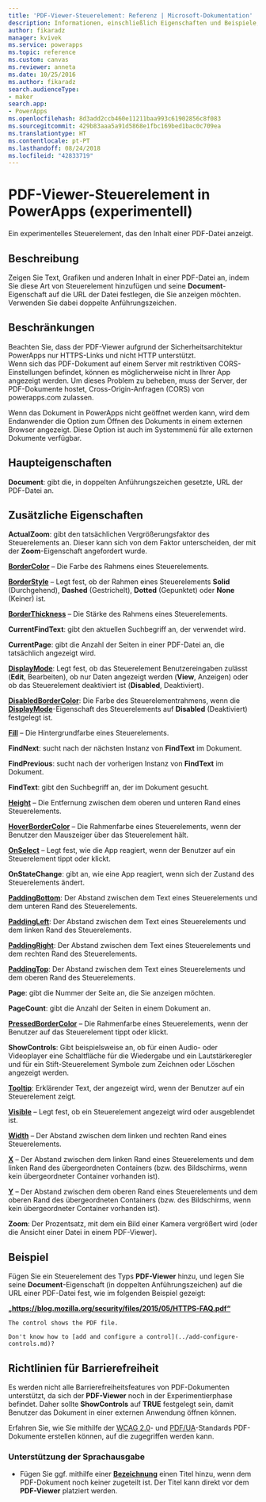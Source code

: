 ```yaml
---
title: 'PDF-Viewer-Steuerelement: Referenz | Microsoft-Dokumentation'
description: Informationen, einschließlich Eigenschaften und Beispiele, zum PDF-Viewer-Steuerelement
author: fikaradz
manager: kvivek
ms.service: powerapps
ms.topic: reference
ms.custom: canvas
ms.reviewer: anneta
ms.date: 10/25/2016
ms.author: fikaradz
search.audienceType:
- maker
search.app:
- PowerApps
ms.openlocfilehash: 8d3add2ccb460e11211baa993c61902856c8f083
ms.sourcegitcommit: 429b83aaa5a91d5868e1fbc169bed1bac0c709ea
ms.translationtype: HT
ms.contentlocale: pt-PT
ms.lasthandoff: 08/24/2018
ms.locfileid: "42833719"
---
```

# <a name="pdf-viewer-control-experimental-in-powerapps"></a>PDF-Viewer-Steuerelement in PowerApps (experimentell)
Ein experimentelles Steuerelement, das den Inhalt einer PDF-Datei anzeigt.

## <a name="description"></a>Beschreibung
Zeigen Sie Text, Grafiken und anderen Inhalt in einer PDF-Datei an, indem Sie diese Art von Steuerelement hinzufügen und seine **Document**-Eigenschaft auf die URL der Datei festlegen, die Sie anzeigen möchten. Verwenden Sie dabei doppelte Anführungszeichen.

## <a name="limitations"></a>Beschränkungen
Beachten Sie, dass der PDF-Viewer aufgrund der Sicherheitsarchitektur PowerApps nur HTTPS-Links und nicht HTTP unterstützt.  
Wenn sich das PDF-Dokument auf einem Server mit restriktiven CORS-Einstellungen befindet, können es möglicherweise nicht in Ihrer App angezeigt werden.  Um dieses Problem zu beheben, muss der Server, der PDF-Dokumente hostet, Cross-Origin-Anfragen (CORS) von powerapps.com zulassen.

Wenn das Dokument in PowerApps nicht geöffnet werden kann, wird dem Endanwender die Option zum Öffnen des Dokuments in einem externen Browser angezeigt.  Diese Option ist auch im Systemmenü für alle externen Dokumente verfügbar.

## <a name="key-properties"></a>Haupteigenschaften
**Document**: gibt die, in doppelten Anführungszeichen gesetzte, URL der PDF-Datei an.

## <a name="additional-properties"></a>Zusätzliche Eigenschaften
**ActualZoom**: gibt den tatsächlichen Vergrößerungsfaktor des Steuerelements an. Dieser kann sich von dem Faktor unterscheiden, der mit der **Zoom**-Eigenschaft angefordert wurde.

**[BorderColor](properties-color-border.md)** – Die Farbe des Rahmens eines Steuerelements.

**[BorderStyle](properties-color-border.md)** – Legt fest, ob der Rahmen eines Steuerelements **Solid** (Durchgehend), **Dashed** (Gestrichelt), **Dotted** (Gepunktet) oder **None** (Keiner) ist.

**[BorderThickness](properties-color-border.md)** – Die Stärke des Rahmens eines Steuerelements.

**CurrentFindText**: gibt den aktuellen Suchbegriff an, der verwendet wird.

**CurrentPage**: gibt die Anzahl der Seiten in einer PDF-Datei an, die tatsächlich angezeigt wird.

**[DisplayMode](properties-core.md)**: Legt fest, ob das Steuerelement Benutzereingaben zulässt (**Edit**, Bearbeiten), ob nur Daten angezeigt werden (**View**, Anzeigen) oder ob das Steuerelement deaktiviert ist (**Disabled**, Deaktiviert).

**[DisabledBorderColor](properties-color-border.md)**: Die Farbe des Steuerelementrahmens, wenn die **[DisplayMode](properties-core.md)**-Eigenschaft des Steuerelements auf **Disabled** (Deaktiviert) festgelegt ist.

**[Fill](properties-color-border.md)** – Die Hintergrundfarbe eines Steuerelements.

**FindNext**: sucht nach der nächsten Instanz von **FindText** im Dokument.

**FindPrevious**: sucht nach der vorherigen Instanz von **FindText** im Dokument.

**FindText**: gibt den Suchbegriff an, der im Dokument gesucht.

**[Height](properties-size-location.md)** – Die Entfernung zwischen dem oberen und unteren Rand eines Steuerelements.

**[HoverBorderColor](properties-color-border.md)** – Die Rahmenfarbe eines Steuerelements, wenn der Benutzer den Mauszeiger über das Steuerelement hält.

**[OnSelect](properties-core.md)** – Legt fest, wie die App reagiert, wenn der Benutzer auf ein Steuerelement tippt oder klickt.

**OnStateChange**: gibt an, wie eine App reagiert, wenn sich der Zustand des Steuerelements ändert.

**[PaddingBottom](properties-size-location.md)**: Der Abstand zwischen dem Text eines Steuerelements und dem unteren Rand des Steuerelements.

**[PaddingLeft](properties-size-location.md)**: Der Abstand zwischen dem Text eines Steuerelements und dem linken Rand des Steuerelements.

**[PaddingRight](properties-size-location.md)**: Der Abstand zwischen dem Text eines Steuerelements und dem rechten Rand des Steuerelements.

**[PaddingTop](properties-size-location.md)**: Der Abstand zwischen dem Text eines Steuerelements und dem oberen Rand des Steuerelements.

**Page**: gibt die Nummer der Seite an, die Sie anzeigen möchten.

**PageCount**: gibt die Anzahl der Seiten in einem Dokument an.

**[PressedBorderColor](properties-color-border.md)** – Die Rahmenfarbe eines Steuerelements, wenn der Benutzer auf das Steuerelement tippt oder klickt.

**ShowControls**: Gibt beispielsweise an, ob für einen Audio- oder Videoplayer eine Schaltfläche für die Wiedergabe und ein Lautstärkeregler und für ein Stift-Steuerelement Symbole zum Zeichnen oder Löschen angezeigt werden.

**[Tooltip](properties-core.md)**: Erklärender Text, der angezeigt wird, wenn der Benutzer auf ein Steuerelement zeigt.

**[Visible](properties-core.md)** – Legt fest, ob ein Steuerelement angezeigt wird oder ausgeblendet ist.

**[Width](properties-size-location.md)** – Der Abstand zwischen dem linken und rechten Rand eines Steuerelements.

**[X](properties-size-location.md)** – Der Abstand zwischen dem linken Rand eines Steuerelements und dem linken Rand des übergeordneten Containers (bzw. des Bildschirms, wenn kein übergeordneter Container vorhanden ist).

**[Y](properties-size-location.md)** – Der Abstand zwischen dem oberen Rand eines Steuerelements und dem oberen Rand des übergeordneten Containers (bzw. des Bildschirms, wenn kein übergeordneter Container vorhanden ist).

**Zoom**: Der Prozentsatz, mit dem ein Bild einer Kamera vergrößert wird (oder die Ansicht einer Datei in einem PDF-Viewer).

## <a name="example"></a>Beispiel

Fügen Sie ein Steuerelement des Typs **PDF-Viewer** hinzu, und legen Sie seine **Document**-Eigenschaft (in doppelten Anführungszeichen) auf die URL einer PDF-Datei fest, wie im folgenden Beispiel gezeigt:

  **„https://blog.mozilla.org/security/files/2015/05/HTTPS-FAQ.pdf“**

    The control shows the PDF file.

    Don't know how to [add and configure a control](../add-configure-controls.md)?

## <a name="accessibility-guidelines"></a>Richtlinien für Barrierefreiheit

Es werden nicht alle Barrierefreiheitsfeatures von PDF-Dokumenten unterstützt, da sich der **PDF-Viewer** noch in der Experimentierphase befindet. Daher sollte **ShowControls** auf **TRUE** festgelegt sein, damit Benutzer das Dokument in einer externen Anwendung öffnen können.

Erfahren Sie, wie Sie mithilfe der [WCAG 2.0](https://www.w3.org/TR/WCAG-TECHS/pdf.html)- und [PDF/UA](https://www.pdfa.org/pdfua-the-iso-standard-for-universal-accessibility/)-Standards PDF-Dokumente erstellen können, auf die zugegriffen werden kann.

### <a name="screen-reader-support"></a>Unterstützung der Sprachausgabe
* Fügen Sie ggf. mithilfe einer **[Bezeichnung](control-text-box.md)** einen Titel hinzu, wenn dem PDF-Dokument noch keiner zugeteilt ist. Der Titel kann direkt vor dem **PDF-Viewer** platziert werden.
